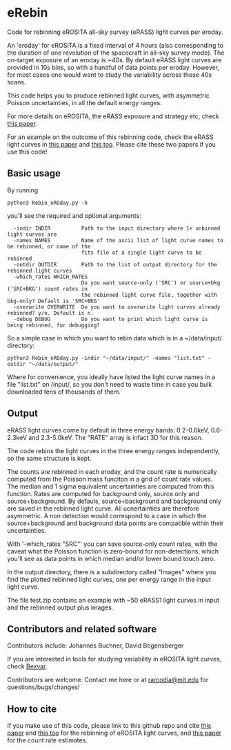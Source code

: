 # eRebin
Code for rebinning eROSITA all-sky survey (eRASS) light curves per eroday.

An 'eroday' for eROSITA is a fixed interval of 4 hours (also corresponding to the duration of one revolution of the spacecraft in all-sky survey mode). The on-target exposure of an eroday is ~40s. By default eRASS light curves are provided in 10s bins, so with a handful of data points per eroday. However, for most cases one would want to study the variability across these 40s scans.

This code helps you to produce rebinned light curves, with asymmetric Poisson uncertainties, in all the default energy ranges.

For more details on eROSITA, the eRASS exposure and strategy etc, check [this paper](https://ui.adsabs.harvard.edu/abs/2024A%26A...682A..34M/abstract).

For an example on the outcome of this rebinning code, check the eRASS light curves in [this paper](https://ui.adsabs.harvard.edu/abs/2021Natur.592..704A/abstract) and [this too](https://ui.adsabs.harvard.edu/abs/2024arXiv240117275A/abstract). Please cite these two papers if you use this code!

## Basic usage

By running 

```
python3 Rebin_eROday.py -h
```

you'll see the required and optional arguments:

```
  -indir INDIR          Path to the input directory where 1+ unbinned light curves are
  -names NAMES          Name of the ascii list of light curve names to be rebinned, or name of the
                        fits file of a single light curve to be rebinned
  -outdir OUTDIR        Path to the list of output directory for the rebinned light curves
  -which_rates WHICH_RATES
                        Do you want source-only ('SRC') or source+bkg ('SRC+BKG') count rates in
                        the rebinned light curve file, together with bkg-only? Default is 'SRC+BKG'
  -overwrite OVERWRITE  Do you want to overwrite light curves already rebinned? y/n. Default is n.
  -debug DEBUG          Do you want to print which light curve is being rebinned, for debugging?
```

So a simple case in which you want to rebin data which is in a ~/data/input/ directory:

```
python3 Rebin_eROday.py -indir "~/data/input/" -names "list.txt" -outdir "~/data/output/"
```

Where for convenience, you ideally have listed the light curve names in a file "list.txt" on /input/, so you don't need to waste time in case you bulk downloaded tens of thousands of them.

## Output

eRASS light curves come by default in three energy bands: 0.2-0.6keV, 0.6-2.3keV and 2.3-5.0keV.
The "RATE" array is infact 3D for this reason.

The code rebins the light curves in the three energy ranges independently, so the same structure is kept.

The counts are rebinned in each eroday, and the count rate is numerically computed from the Poisson mass funciton in a grid of count rate values. The median and 1 sigma equivalent uncertainties are computed from this function.
Rates are computed for background only, source only and source+background. By defauls, source+background and background only are saved in the rebinned light curve. All ucnertainties are therefore asymmetric. A non detection would correspond to a case in which the source+background and background data points are compatible within their uncertainties. 

With '-which_rates "SRC"' you can save source-only count rates, with the caveat what the Poisson function is zero-bound for non-detections, which you'll see as data points in which median and/or lower bound touch zero.

In the output directory, there is a subdirectory called "Images" where you find the plotted rebinned light curves, one per energy range in the input light curve.

The file test.zip contains an example with ~50 eRASS1 light curves in input and the rebinned output plus images.

## Contributors and related software

Contributors include: Johannes Buchner, David Bogensberger

If you are interested in tools for studying variability in eROSITA light curves, check [Bexvar](https://github.com/JohannesBuchner/bexvar).

Contributors are welcome. Contact me here or at rarcodia@mit.edu for questions/bugs/changes!

## How to cite

If you make use of this code, please link to this github repo and cite [this paper](https://ui.adsabs.harvard.edu/abs/2021Natur.592..704A/abstract) and [this too](https://ui.adsabs.harvard.edu/abs/2024arXiv240117275A/abstract) for the rebinning of eROSITA light curves, and [this paper](https://ui.adsabs.harvard.edu/abs/2022A%26A...661A..18B/abstract) for the count rate estimates.

